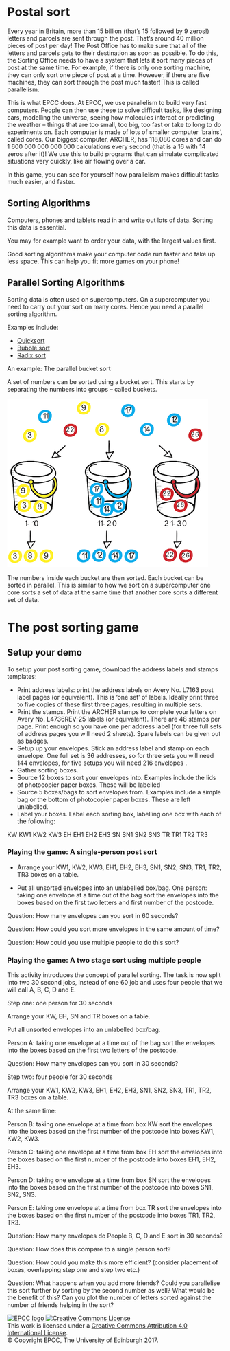# Postal sort

Every year in Britain, more than 15 billion (that’s 15 followed by 9
zeros!) letters and parcels are sent through the post. That’s around
40 million pieces of post per day! The Post Office has to make sure
that all of the letters and parcels gets to their destination as soon
as possible. To do this, the Sorting Office needs to have a system
that lets it sort many pieces of post at the same time. For example,
if there is only one sorting machine, they can only sort one piece of
post at a time. However, if there are five machines, they can sort
through the post much faster! This is called parallelism.

This is what EPCC does. At EPCC, we use parallelism to build very fast
computers. People can then use these to solve difficult tasks, like
designing cars, modelling the universe, seeing how molecules interact
or predicting the weather – things that are too small, too big, too
fast or take to long to do experiments on. Each computer is made of
lots of smaller computer 'brains', called cores. Our biggest computer,
ARCHER, has 118,080 cores and can do 1 600 000 000 000 000
calculations every second (that is a 16 with 14 zeros after it)! We
use this to build programs that can simulate complicated situations
very quickly, like air flowing over a car.

In this game, you can see for yourself how parallelism makes difficult
tasks much easier, and faster.

## Sorting Algorithms

Computers, phones and tablets read in and write out lots of
data. Sorting this data is essential.

You may for example want to order your data, with the largest values
first.

Good sorting algorithms make your computer code run faster and take up
less space. This can help you fit more games on your phone!

## Parallel Sorting Algorithms

Sorting data is often used on supercomputers. On a supercomputer
you need to carry out your sort on many cores. Hence you need a
parallel sorting algorithm.

Examples include:

* [Quicksort](https://en.wikipedia.org/wiki/Quicksort)
* [Bubble sort](https://en.wikipedia.org/wiki/Bubble_sort) 
* [Radix sort](https://en.wikipedia.org/wiki/Radix_sort)

An example: The parallel bucket sort

A set of numbers can be sorted using a bucket sort. This starts by
separating the numbers into groups – called buckets.

![Bucket sort](imgs/bucket-sort.png)

The numbers inside each bucket are then sorted. Each bucket can be
sorted in parallel. This is similar to how we sort on a supercomputer
one core sorts a set of data at the same time that another core sorts
a different set of data.

# The post sorting game

## Setup your demo

To setup your post sorting game, download the address labels and
stamps templates:


* Print address labels: print the address labels on Avery No. L7163
  post label pages (or equivalent). This is ‘one set’ of
  labels. Ideally print three to five copies of these first three
  pages, resulting in multiple sets.
* Print the stamps. Print the ARCHER stamps to complete your letters
  on Avery No. L4736REV-25 labels (or equivalent). There are 48 stamps
  per page. Print enough so you have one per address label (for three
  full sets of address pages you will need 2 sheets). Spare labels can
  be given out as badges.
* Setup up your envelopes. Stick an address label and stamp on each
  envelope. One full set is 36 addresses, so for three sets you will
  need 144 envelopes, for five setups you will need 216 envelopes .
* Gather sorting boxes.
* Source 12 boxes to sort your envelopes into. Examples include the
  lids of photocopier paper boxes. These will be labelled
* Source 5 boxes/bags to sort envelopes from. Examples include a
  simple bag or the bottom of photocopier paper boxes. These are left
  unlabelled.
* Label your boxes. Label each sorting box, labelling one box with
  each of the following:

KW
KW1
KW2
KW3
EH
EH1
EH2
EH3
SN
SN1
SN2
SN3
TR
TR1
TR2
TR3

### Playing the game: A single-person post sort

* Arrange your KW1, KW2, KW3, EH1, EH2, EH3, SN1, SN2, SN3, TR1, TR2,
  TR3 boxes on a table.

* Put all unsorted envelopes into an unlabelled box/bag.  One person:
  taking one envelope at a time out of the bag sort the envelopes into
  the boxes based on the first two letters and first number of the
  postcode.

Question: How many envelopes can you sort in 60 seconds? 

Question: How could you sort more envelopes in the same amount of time? 

Question: How could you use multiple people to do this sort?

### Playing the game: A two stage sort using multiple people

This activity introduces the concept of parallel sorting. The task is
now split into two 30 second jobs, instead of one 60 job and uses four
people that we will call A, B, C, D and E.

Step one: one person for 30 seconds

Arrange your KW, EH, SN and TR boxes on a table.

Put all unsorted envelopes into an unlabelled box/bag.

Person A: taking one envelope at a time out of the bag sort the
envelopes into the boxes based on the first two letters of the
postcode.

Question: How many envelopes can you sort in 30 seconds? 

Step two: four people for 30 seconds

Arrange your KW1, KW2, KW3, EH1, EH2, EH3, SN1, SN2, SN3, TR1, TR2,
TR3 boxes on a table.

At the same time:

Person B: taking one envelope at a time from box KW sort the envelopes
into the boxes based on the first number of the postcode into boxes
KW1, KW2, KW3.

Person C: taking one envelope at a time from box EH sort the envelopes
into the boxes based on the first number of the postcode into boxes
EH1, EH2, EH3.

Person D: taking one envelope at a time from box SN sort the envelopes
into the boxes based on the first number of the postcode into boxes
SN1, SN2, SN3.

Person E: taking one envelope at a time from box TR sort the envelopes
into the boxes based on the first number of the postcode into boxes
TR1, TR2, TR3.

Question: How many envelopes do People B, C, D and E sort in 30 seconds? 

Question: How does this compare to a single person sort?

Question: How could you make this more efficient? (consider placement
of boxes, overlapping step one and step two etc.)

Question: What happens when you add more friends? Could you
parallelise this sort further by sorting by the second number as well?
What would be the benefit of this? Can you plot the number of letters
sorted against the number of friends helping in the sort?

<a href="http://www.epcc.ed.ac.uk">
<img alt="EPCC logo" src="https://www.epcc.ed.ac.uk/sites/all/themes/epcc/images/epcc-logo.png" height="31"/>
</a>
<a rel="license" href="http://creativecommons.org/licenses/by/4.0/">
<img alt="Creative Commons License" style="border-width:0" src="https://i.creativecommons.org/l/by/4.0/88x31.png" />
</a><br />
This work is licensed under a <a rel="license" href="http://creativecommons.org/licenses/by/4.0/">
Creative Commons Attribution 4.0 International License</a>.<br/>
&copy; Copyright EPCC, The University of Edinburgh 2017.
